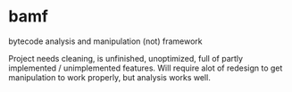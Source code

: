 # bamf
bytecode analysis and manipulation (not) framework

Project needs cleaning, is unfinished, unoptimized, full of partly implemented / unimplemented features. 
Will require alot of redesign to get manipulation to work properly, but analysis works well.
